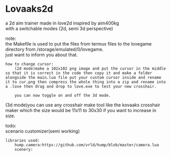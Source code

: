 # Lovaaks2d

a 2d aim trainer made in love2d inspired by aim400kg  
with a switchable modes (2d, semi 3d perspective)  

note:  
    the Makefile is used to put the files from termux files to the lovegame directory from /storage/emulated/0/lovegame.  
just want to inform you about that.  

    how to change cursor:  
        (2d mode)make a 102x102 png image and put the cursor in the middle so that it is correct in the code then copy it and make a folder alongside the main.lua file put your custom cursor inside and rename it to cur.png then compress the whole thing into a zip and rename into a .love then drag and drop to love.exe to test your new crosshair.  

        you can now toggle on and off the 3d mode.  
  
  
(3d mode)you can use any crosshair make tool like the kovaaks crosshair maker which the size would be 11x11 to 30x30 if you want to increase in size.  

todo:  
    scenario customizer(semi working)  


    libraries used:  
        hump.camera:https://github.com/vrld/hump/blob/master/camera.lua
        scenery:
